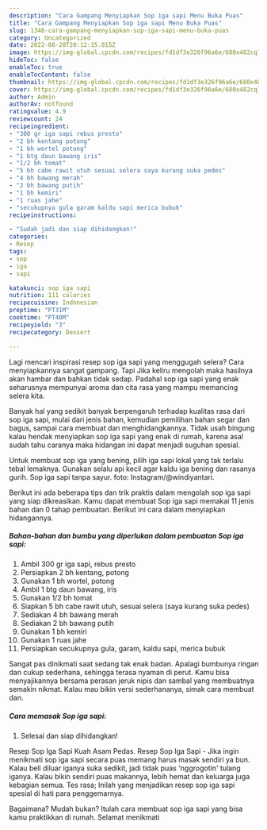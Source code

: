 ```yaml
---
description: "Cara Gampang Menyiapkan Sop iga sapi Menu Buka Puas"
title: "Cara Gampang Menyiapkan Sop iga sapi Menu Buka Puas"
slug: 1348-cara-gampang-menyiapkan-sop-iga-sapi-menu-buka-puas
category: Uncategorized
date: 2022-08-28T20:12:15.015Z
image: https://img-global.cpcdn.com/recipes/fd1df3e326f96a6e/680x482cq70/sop-iga-sapi-foto-resep-utama.jpg
hideToc: false
enableToc: true
enableTocContent: false
thumbnail: https://img-global.cpcdn.com/recipes/fd1df3e326f96a6e/680x482cq70/sop-iga-sapi-foto-resep-utama.jpg
cover: https://img-global.cpcdn.com/recipes/fd1df3e326f96a6e/680x482cq70/sop-iga-sapi-foto-resep-utama.jpg
author: Admin
authorAv: notfound
ratingvalue: 4.9
reviewcount: 24
recipeingredient:
- "300 gr iga sapi rebus presto"
- "2 bh kentang potong"
- "1 bh wortel potong"
- "1 btg daun bawang iris"
- "1/2 bh tomat"
- "5 bh cabe rawit utuh sesuai selera saya kurang suka pedes"
- "4 bh bawang merah"
- "2 bh bawang putih"
- "1 bh kemiri"
- "1 ruas jahe"
- "secukupnya gula garam kaldu sapi merica bubuk"
recipeinstructions:

- "Sudah jadi dan siap dihidangkan!"
categories:
- Resep
tags:
- sop
- iga
- sapi

katakunci: sop iga sapi 
nutrition: 111 calories
recipecuisine: Indonesian
preptime: "PT31M"
cooktime: "PT40M"
recipeyield: "3"
recipecategory: Dessert

---
```



Lagi mencari inspirasi resep sop iga sapi yang menggugah selera? Cara menyiapkannya sangat gampang. Tapi Jika keliru mengolah maka hasilnya akan hambar dan bahkan tidak sedap. Padahal sop iga sapi yang enak seharusnya mempunyai aroma dan cita rasa yang mampu memancing selera kita.


Banyak hal yang sedikit banyak berpengaruh terhadap kualitas rasa dari sop iga sapi, mulai dari jenis bahan, kemudian pemilihan bahan segar dan bagus, sampai cara membuat dan menghidangkannya. Tidak usah bingung kalau hendak menyiapkan sop iga sapi yang enak di rumah, karena asal sudah tahu caranya maka hidangan ini dapat menjadi suguhan spesial.

Untuk membuat sop iga yang bening, pilih iga sapi lokal yang tak terlalu tebal lemaknya. Gunakan selalu api kecil agar kaldu iga bening dan rasanya gurih. Sop iga sapi tanpa sayur. foto: Instagram/@windiyantari.


Berikut ini ada beberapa tips dan trik praktis dalam mengolah sop iga sapi yang siap dikreasikan. Kamu dapat membuat Sop iga sapi memakai 11 jenis bahan dan 0 tahap pembuatan. Berikut ini cara dalam menyiapkan hidangannya.

<!--inarticleads1-->

##### Bahan-bahan dan bumbu yang diperlukan dalam pembuatan Sop iga sapi:

1. Ambil 300 gr iga sapi, rebus presto
1. Persiapkan 2 bh kentang, potong
1. Gunakan 1 bh wortel, potong
1. Ambil 1 btg daun bawang, iris
1. Gunakan 1/2 bh tomat
1. Siapkan 5 bh cabe rawit utuh, sesuai selera (saya kurang suka pedes)
1. Sediakan 4 bh bawang merah
1. Sediakan 2 bh bawang putih
1. Gunakan 1 bh kemiri
1. Gunakan 1 ruas jahe
1. Persiapkan secukupnya gula, garam, kaldu sapi, merica bubuk


Sangat pas dinikmati saat sedang tak enak badan. Apalagi bumbunya ringan dan cukup sederhana, sehingga terasa nyaman di perut. Kamu bisa menyajikannya bersama perasan jeruk nipis dan sambal yang membuatnya semakin nikmat. Kalau mau bikin versi sederhananya, simak cara membuat dan. 

<!--inarticleads2-->

##### Cara memasak Sop iga sapi:


1. Selesai dan siap dihidangkan!

Resep Sop Iga Sapi Kuah Asam Pedas. Resep Sop Iga Sapi - Jika ingin menikmati sop iga sapi secara puas memang harus masak sendiri ya bun. Kalau beli diluar iganya suka sedikit, jadi tidak puas &#39;nggrogotin&#39; tulang iganya. Kalau bikin sendiri puas makannya, lebih hemat dan keluarga juga kebagian semua. Tes rasa; Inilah yang menjadikan resep sop iga sapi spesial di hati para penggemarnya. 

Bagaimana? Mudah bukan? Itulah cara membuat sop iga sapi yang bisa kamu praktikkan di rumah. Selamat menikmati
